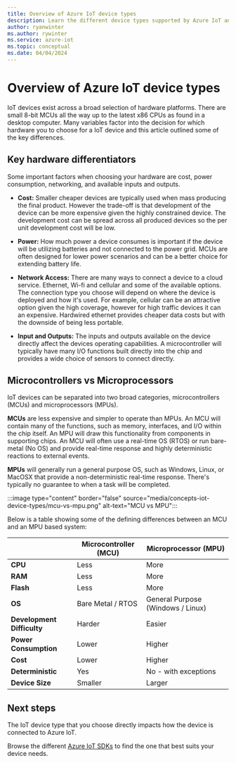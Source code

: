 ```yaml
---
title: Overview of Azure IoT device types
description: Learn the different device types supported by Azure IoT and the tools available.
author: ryanwinter
ms.author: rywinter
ms.service: azure-iot
ms.topic: conceptual
ms.date: 04/04/2024
---
```


# Overview of Azure IoT device types
IoT devices exist across a broad selection of hardware platforms. There are small 8-bit MCUs all the way up to the latest x86 CPUs as found in a desktop computer. Many variables factor into the decision for which hardware you to choose for a IoT device and this article outlined some of the key differences.

## Key hardware differentiators
Some important factors when choosing your hardware are cost, power consumption, networking, and available inputs and outputs.

* **Cost:** Smaller cheaper devices are typically used when mass producing the final product. However the trade-off is that development of the device can be more expensive given the highly constrained device. The development cost can be spread across all produced devices so the per unit development cost will be low.

* **Power:** How much power a device consumes is important if the device will be utilizing batteries and not connected to the power grid. MCUs are often designed for lower power scenarios and can be a better choice for extending battery life.

* **Network Access:** There are many ways to connect a device to a cloud service. Ethernet, Wi-fi and cellular and some of the available options. The connection type you choose will depend on where the device is deployed and how it's used. For example, cellular can be an attractive option given the high coverage, however for high traffic devices it can an expensive. Hardwired ethernet provides cheaper data costs but with the downside of being less portable.

* **Input and Outputs:** The inputs and outputs available on the device directly affect the devices operating capabilities. A microcontroller will typically have many I/O functions built directly into the chip and provides a wide choice of sensors to connect directly.

## Microcontrollers vs Microprocessors
IoT devices can be separated into two broad categories, microcontrollers (MCUs) and microprocessors (MPUs).

**MCUs** are less expensive and simpler to operate than MPUs. An MCU will contain many of the functions, such as memory, interfaces, and I/O within the chip itself. An MPU will draw this functionality from components in supporting chips. An MCU will often use a real-time OS (RTOS) or run bare-metal (No OS) and provide real-time response and highly deterministic reactions to external events.

**MPUs** will generally run a general purpose OS, such as Windows, Linux, or MacOSX that provide a non-deterministic real-time response. There's typically no guarantee to when a task will be completed. 

:::image type="content" border="false" source="media/concepts-iot-device-types/mcu-vs-mpu.png" alt-text="MCU vs MPU":::

Below is a table showing some of the defining differences between an MCU and an MPU based system:

||Microcontroller (MCU)|Microprocessor (MPU)|
|-|-|-|
|**CPU**| Less | More |
|**RAM**| Less | More |
|**Flash**| Less | More |
|**OS**| Bare Metal / RTOS | General Purpose (Windows / Linux) |
|**Development Difficulty**| Harder | Easier |
|**Power Consumption**| Lower | Higher |
|**Cost**| Lower | Higher |
|**Deterministic**| Yes | No - with exceptions |
|**Device Size**| Smaller | Larger |

## Next steps
The IoT device type that you choose directly impacts how the device is connected to Azure IoT.

Browse the different [Azure IoT SDKs](./iot-sdks.md) to find the one that best suits your device needs.
